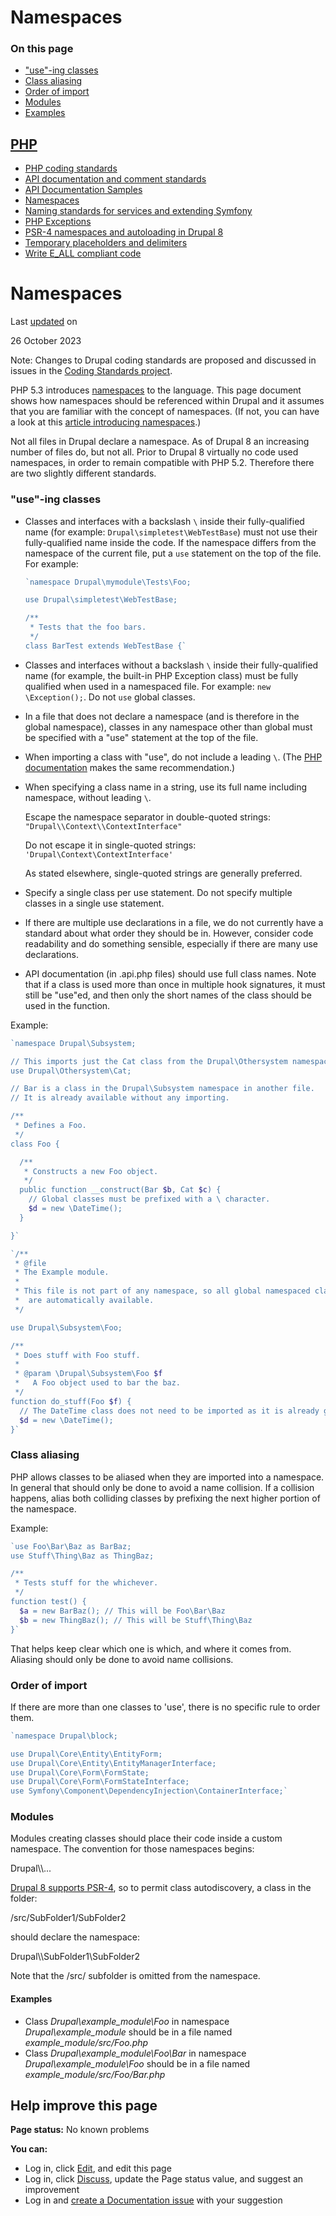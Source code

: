 # Namespaces

### On this page

-   ["use"-ing classes](/docs/develop/coding-standards/namespaces#s-use-ing-classes)
-   [Class aliasing](/docs/develop/coding-standards/namespaces#s-class-aliasing)
-   [Order of import](/docs/develop/coding-standards/namespaces#order)
-   [Modules](/docs/develop/coding-standards/namespaces#modules)
-   [Examples](/docs/develop/coding-standards/namespaces#s-examples)

## [PHP](/docs/develop/standards/php)

-   [PHP coding standards](/docs/develop/standards/php/php-coding-standards)
-   [API documentation and comment standards](/docs/develop/standards/php/api-documentation-and-comment-standards)
-   [API Documentation Samples](/docs/develop/standards/php/api-documentation-examples)
-   [Namespaces](/docs/develop/coding-standards/namespaces)
-   [Naming standards for services and extending Symfony](/docs/develop/coding-standards/naming-standards-for-services-and-extending-symfony)
-   [PHP Exceptions](/docs/develop/coding-standards/php-exceptions)
-   [PSR-4 namespaces and autoloading in Drupal 8](/docs/develop/standards/php/psr-4-namespaces-and-autoloading-in-drupal-8)
-   [Temporary placeholders and delimiters](/docs/develop/coding-standards/temporary-placeholders-and-delimiters)
-   [Write E\_ALL compliant code](/docs/develop/coding-standards/write-e_all-compliant-code)

# Namespaces

Last [updated](/node/1353118/discuss) on

26 October 2023

Note: Changes to Drupal coding standards are proposed and discussed in issues in the [Coding Standards project](/project/coding_standards).

PHP 5.3 introduces [namespaces](http://www.php.net/namespaces) to the language. This page document shows how namespaces should be referenced within Drupal and it assumes that you are familiar with the concept of namespaces. (If not, you can have a look at this [article introducing namespaces](http://www.sitepoint.com/php-53-namespaces-basics/).)

Not all files in Drupal declare a namespace. As of Drupal 8 an increasing number of files do, but not all. Prior to Drupal 8 virtually no code used namespaces, in order to remain compatible with PHP 5.2. Therefore there are two slightly different standards.

### [](#s-use-ing-classes "Permalink to this headline")"use"-ing classes

-   Classes and interfaces with a backslash `\` inside their fully-qualified name (for example: `Drupal\simpletest\WebTestBase`) must not use their fully-qualified name inside the code. If the namespace differs from the namespace of the current file, put a `use` statement on the top of the file. For example:  
    ```php
    `namespace Drupal\mymodule\Tests\Foo;
    
    use Drupal\simpletest\WebTestBase;
    
    /**
     * Tests that the foo bars.
     */
    class BarTest extends WebTestBase {`
    
    ```
    
-   Classes and interfaces without a backslash `\` inside their fully-qualified name (for example, the built-in PHP Exception class) must be fully qualified when used in a namespaced file. For example: `new \Exception();`. Do not `use` global classes.
-   In a file that does not declare a namespace (and is therefore in the global namespace), classes in any namespace other than global must be specified with a "use" statement at the top of the file.
-   When importing a class with "use", do not include a leading `\`. (The [PHP documentation](http://www.php.net/manual/en/language.namespaces.importing.php) makes the same recommendation.)
-   When specifying a class name in a string, use its full name including namespace, without leading `\`.
    
    Escape the namespace separator in double-quoted strings: `"Drupal\\Context\\ContextInterface"`
    
    Do not escape it in single-quoted strings: `'Drupal\Context\ContextInterface'`
    
    As stated elsewhere, single-quoted strings are generally preferred.
    
-   Specify a single class per use statement. Do not specify multiple classes in a single use statement.
-   If there are multiple use declarations in a file, we do not currently have a standard about what order they should be in. However, consider code readability and do something sensible, especially if there are many use declarations.
-   API documentation (in .api.php files) should use full class names. Note that if a class is used more than once in multiple hook signatures, it must still be "use"ed, and then only the short names of the class should be used in the function.

Example:
```php
`namespace Drupal\Subsystem;

// This imports just the Cat class from the Drupal\Othersystem namespace.
use Drupal\Othersystem\Cat;

// Bar is a class in the Drupal\Subsystem namespace in another file.
// It is already available without any importing.

/**
 * Defines a Foo.
 */
class Foo {

  /**
   * Constructs a new Foo object.
   */
  public function __construct(Bar $b, Cat $c) {
    // Global classes must be prefixed with a \ character.
    $d = new \DateTime();
  }

}`
```
```php
`/**
 * @file
 * The Example module.
 *
 * This file is not part of any namespace, so all global namespaced classes
 *  are automatically available.
 */

use Drupal\Subsystem\Foo;

/**
 * Does stuff with Foo stuff.
 *
 * @param \Drupal\Subsystem\Foo $f
 *   A Foo object used to bar the baz.
 */
function do_stuff(Foo $f) {
  // The DateTime class does not need to be imported as it is already global
  $d = new \DateTime();
}`
```
### [](#s-class-aliasing "Permalink to this headline")Class aliasing

PHP allows classes to be aliased when they are imported into a namespace. In general that should only be done to avoid a name collision. If a collision happens, alias both colliding classes by prefixing the next higher portion of the namespace.

Example:
```php
`use Foo\Bar\Baz as BarBaz;
use Stuff\Thing\Baz as ThingBaz;

/**
 * Tests stuff for the whichever.
 */
function test() {
  $a = new BarBaz(); // This will be Foo\Bar\Baz
  $b = new ThingBaz(); // This will be Stuff\Thing\Baz
}`
```
That helps keep clear which one is which, and where it comes from. Aliasing should only be done to avoid name collisions.

### [](#order "Permalink to this headline")Order of import

If there are more than one classes to 'use', there is no specific rule to order them.
```php
`namespace Drupal\block;

use Drupal\Core\Entity\EntityForm;
use Drupal\Core\Entity\EntityManagerInterface;
use Drupal\Core\Form\FormState;
use Drupal\Core\Form\FormStateInterface;
use Symfony\Component\DependencyInjection\ContainerInterface;`
```
### [](#modules "Permalink to this headline")Modules

Modules creating classes should place their code inside a custom namespace. The convention for those namespaces begins:

Drupal\\*<module name>*\\...

[Drupal 8 supports PSR-4](https://www.drupal.org/docs/develop/coding-standards/psr-4-namespaces-and-autoloading-in-drupal-8), so to permit class autodiscovery, a class in the folder:

*<module folder>*/src/SubFolder1/SubFolder2

should declare the namespace:

Drupal\\*<module name>*\\SubFolder1\\SubFolder2

Note that the /src/ subfolder is omitted from the namespace.

#### [](#s-examples "Permalink to this headline")Examples

-   Class *Drupal\\example\_module\\Foo* in namespace *Drupal\\example\_module* should be in a file named *example\_module/src/Foo.php*
-   Class *Drupal\\example\_module\\Foo\\Bar* in namespace *Drupal\\example\_module\\Foo* should be in a file named *example\_module/src/Foo/Bar.php*

## Help improve this page

**Page status:** No known problems

  
**You can:**  

-   Log in, click [Edit](/node/1353118/edit), and edit this page
-   Log in, click [Discuss](/node/1353118/discuss), update the Page status value, and suggest an improvement
-   Log in and [create a Documentation issue](/node/add/project-issue/documentation?title=Suggestion%20for%3A%20%281353118%29%20Namespaces) with your suggestion